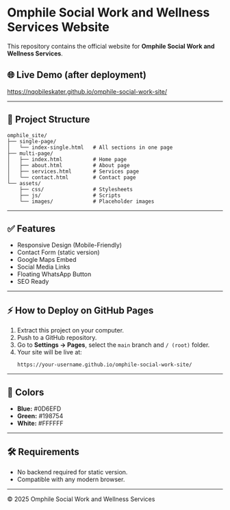 
# Omphile Social Work and Wellness Services Website

This repository contains the official website for **Omphile Social Work and Wellness Services**.

## 🌐 Live Demo (after deployment)
https://nqobileskater.github.io/omphile-social-work-site/

---

## 📂 Project Structure
```
omphile_site/
├── single-page/
│   └── index-single.html   # All sections in one page
├── multi-page/
│   ├── index.html          # Home page
│   ├── about.html          # About page
│   ├── services.html       # Services page
│   └── contact.html        # Contact page
└── assets/
    ├── css/                # Stylesheets
    ├── js/                 # Scripts
    └── images/             # Placeholder images
```

---

## ✅ Features
- Responsive Design (Mobile-Friendly)
- Contact Form (static version)
- Google Maps Embed
- Social Media Links
- Floating WhatsApp Button
- SEO Ready

---

## ⚡ How to Deploy on GitHub Pages
1. Extract this project on your computer.
2. Push to a GitHub repository.
3. Go to **Settings → Pages**, select the `main` branch and `/ (root)` folder.
4. Your site will be live at:
   ```
   https://your-username.github.io/omphile-social-work-site/
   ```

---

## 🎨 Colors
- **Blue:** #0D6EFD
- **Green:** #198754
- **White:** #FFFFFF

---

## 🛠 Requirements
- No backend required for static version.
- Compatible with any modern browser.

---

© 2025 Omphile Social Work and Wellness Services
